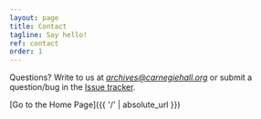 ```yaml
---
layout: page
title: Contact
tagline: Say hello!
ref: contact
order: 1
---
```


Questions? Write to us at *archives@carnegiehall.org* or submit a question/bug in the [Issue tracker](https://github.com/CarnegieHall/datalab/issues/new).

[Go to the Home Page]({{ '/' | absolute_url }})
